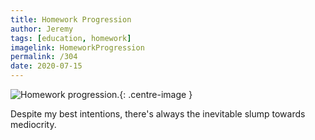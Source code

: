 ```yaml
---
title: Homework Progression
author: Jeremy
tags: [education, homework]
imagelink: HomeworkProgression
permalink: /304
date: 2020-07-15
---
```


![Homework progression.](https://res.cloudinary.com/dh3hm8pb7/image/upload/c_scale,q_auto:best/v1535842782/Handwaving/Published/HomeworkProgression.png){: .centre-image }

Despite my best intentions, there's always the inevitable slump towards mediocrity.
